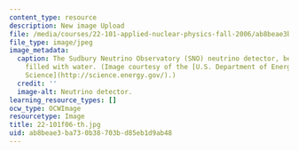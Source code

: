 ```yaml
---
content_type: resource
description: New image Upload
file: /media/courses/22-101-applied-nuclear-physics-fall-2006/ab8beae3ba730b38703bd85eb1d9ab48_22-101f06-th.jpg
file_type: image/jpeg
image_metadata:
  caption: The Sudbury Neutrino Observatory (SNO) neutrino detector, before it was
    filled with water. (Image courtesy of the [U.S. Department of Energy Office of
    Science](http://science.energy.gov/).)
  credit: ''
  image-alt: Neutrino detector.
learning_resource_types: []
ocw_type: OCWImage
resourcetype: Image
title: 22-101f06-th.jpg
uid: ab8beae3-ba73-0b38-703b-d85eb1d9ab48
---
```

